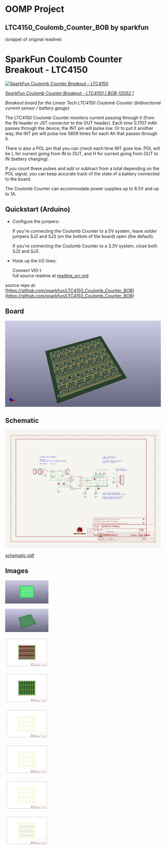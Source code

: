 # OOMP Project  
## LTC4150_Coulomb_Counter_BOB  by sparkfun  
  
(snippet of original readme)  
  
SparkFun Coulomb Counter Breakout - LTC4150  
===========================  
  
[![SparkFun Coulomb Counter Breakout - LTC4150  
](https://cdn.sparkfun.com//assets/parts/8/6/3/7/12052-01.jpg)](https://www.sparkfun.com/products/12052)  
  
_[SparkFun Coulomb Counter Breakout - LTC4150 [ BOB-12052 ]](https://www.sparkfun.com/products/12052)_  
  
  
*Breakout board for the Linear Tech LTC4150 Coulomb Counter (bidirectional current sensor / battery gauge)*  
  
The LTC4150 Coulomb Counter monitors current passing through it (from the IN header or JST connector to the OUT header). Each time 0.1707 mAh passes through the device, the INT pin will pulse low. Or to put it another way, the INT pin will pulse low 5859 times for each Ah that passes through it.  
  
There is also a POL pin that you can check each time INT goes low. POL will be L for current going from IN to OUT, and H for current going from OUT to IN (battery charging).  
  
If you count these pulses and add or subtract from a total depending on the POL signal, you can keep accurate track of the state of a battery connected to the board.  
  
The Coulomb Counter can accommodate power supplies up to 8.5V and up to 1A.  
  
Quickstart (Arduino)  
-------------------  
  
* Configure the jumpers:  
  
    If you're connecting the Coulomb Counter to a 5V system, leave solder jumpers SJ2 and SJ3 (on the bottom of the board) open (the default).  
  
    If you're connecting the Coulomb Counter to a 3.3V system, close both SJ2 and SJ3.  
  
* Hook up the I/O lines:  
  
    Connect VIO t  
  full source readme at [readme_src.md](readme_src.md)  
  
source repo at: [https://github.com/sparkfun/LTC4150_Coulomb_Counter_BOB](https://github.com/sparkfun/LTC4150_Coulomb_Counter_BOB)  
## Board  
  
[![working_3d.png](working_3d_600.png)](working_3d.png)  
## Schematic  
  
[![working_schematic.png](working_schematic_600.png)](working_schematic.png)  
  
[schematic pdf](working_schematic.pdf)  
## Images  
  
[![working_3D_bottom.png](working_3D_bottom_140.png)](working_3D_bottom.png)  
  
[![working_3D_top.png](working_3D_top_140.png)](working_3D_top.png)  
  
[![working_assembly_page_01.png](working_assembly_page_01_140.png)](working_assembly_page_01.png)  
  
[![working_assembly_page_02.png](working_assembly_page_02_140.png)](working_assembly_page_02.png)  
  
[![working_assembly_page_03.png](working_assembly_page_03_140.png)](working_assembly_page_03.png)  
  
[![working_assembly_page_04.png](working_assembly_page_04_140.png)](working_assembly_page_04.png)  
  
[![working_assembly_page_05.png](working_assembly_page_05_140.png)](working_assembly_page_05.png)  
  
[![working_assembly_page_06.png](working_assembly_page_06_140.png)](working_assembly_page_06.png)  
